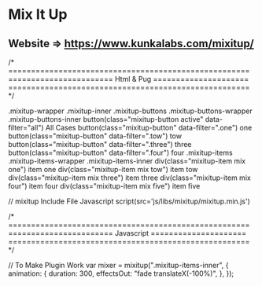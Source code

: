 # Mix It Up
## Website => https://www.kunkalabs.com/mixitup/



/* =====================================================
======================= Html & Pug =====================
===================================================== */

.mixitup-wrapper
  .mixitup-inner
    .mixitup-buttons
      .mixitup-buttons-wrapper
        .mixitup-buttons-inner
          button(class="mixitup-button active" data-filter="all") All Cases
          button(class="mixitup-button" data-filter=".one") one
          button(class="mixitup-button" data-filter=".tow") tow
          button(class="mixitup-button" data-filter=".three") three
          button(class="mixitup-button" data-filter=".four") four
    .mixitup-items
      .mixitup-items-wrapper
        .mixitup-items-inner
          div(class="mixitup-item mix one") item one
          div(class="mixitup-item mix tow") item tow
          div(class="mixitup-item mix three") item three
          div(class="mixitup-item mix four") item four
          div(class="mixitup-item mix five") item five

// mixitup Include File Javascript
script(src='js/libs/mixitup/mixitup.min.js') 


/* =====================================================
======================= Javascript =====================
===================================================== */

// To Make Plugin Work
var mixer = mixitup(".mixitup-items-inner", {
  animation: {
    duration: 300,
    effectsOut: "fade translateX(-100%)",
  },
});